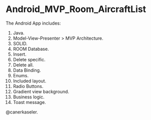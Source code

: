# Android_MVP_Room_AircraftList
The Android App includes:

1. Java.
2. Model-View-Presenter > MVP Architecture.
3. SOLID.
4. ROOM Database.
5. Insert.
6. Delete specific.
7. Delete all.
8. Data Binding.
9. Enums.
10. Included layout.
11. Radio Buttons.
12. Gradient view background.
13. Business logic.
14. Toast message.

@canerkaseler.
